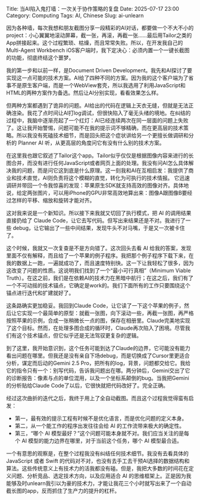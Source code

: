 Title: 当AI陷入鬼打墙：一次关于协作策略的复盘
Date: 2025-07-17 23:00
Category: Computing
Tags: AI, Chinese
Slug: ai-unlearn

因为各种墙，每次我想和朋友截图分享一段精彩的AI对话，都要做一个不大不小的project：小心翼翼地滚动屏幕，截一张，再滚，再截一张……最后用Tailor之类的App拼接起来。这个过程繁琐、枯燥，而且常常失败。所以，在开发我自己的Multi-Agent Workbench iOS客户端时，我下定决心：必须内置一个一键长截图的功能，彻底终结这个噩梦。

我的第一步和以前一样，是Document Driven Development。我先和AI探讨了要实现这一点可能的技术方案。AI给了四种不同的方案。因为我的这个客户端为了省事不是原生客户端，而是一个WebView套壳，所以我选用了利用JavaScript和HTML的两种方案作为备选。然后让AI分别实现，看看效果怎么样。

但两种方案都遇到了诡异的问题。AI给出的代码在逻辑上天衣无缝，但就是无法正确渲染。我花了点时间让AI打log调试，但很快陷入了毫无头绪的境地。在纠结的过程中，我脑中逐渐亮起了一个红灯：AI已经连续两次在同一层面的问题上失败了。这让我开始警惕，问题可能不在我的提示词不够精确，而在更高层的技术策略。所以我没有死磕技术细节，而是回头把这个症状讲给另一个更擅长做调研和分析的 Planner AI 听，从更高层的角度问它有没有什么别的技术方案。

在这里我也跟它叙述了Tailor这个app。Tailor似乎仅仅是根据图像内容来进行的长图合并，而没有进行任何JavaScript或者网页上面的处理。我没有问AI怎么具体解决我的问题，而是问它这到底是什么原理。这一刻我和AI在互相启发：我提供了商业和技术直觉，AI则负责将这个模糊的直觉，转化为可执行的技术情报。 它迅速调研并带回一个令我惊喜的发现：苹果原生SDK就支持高效的图像对齐。具体地说，给定两张图片，可以用iPhone的GPU非常高效地算出来：图像A跟图像B要经过怎样的平移、缩放和旋转才能对齐。

这对我来说是一个新知识。所以接下来我就又切回了执行模式，把 AI 的调用结果直接扔给了 Claude Code，让它去写代码。但写出来结果还是不对。我进行了一些 debug，让它输出了一些中间结果，发现牛头不对马嘴，于是又一次被卡住了。

这个时候，我就又一次复查是不是方向错了。这次回头去看 AI 给我的答案，发现里面不仅有解释，而且给了一个苹果的例子程序。我把那个例子程序下载下来，在我的数据上一跑，一遍就成功了，而且速度特别快。这一下让我轻松了很多，因为这改变了问题的性质。这说明我们找到了一个“最小可行真相”（Minimum Viable Truth）。在这之前，我们是在依赖AI的技术力在黑暗中航行；在这之后，我们有了一个不可动摇的技术锚点，它确定是work的。我们下面所有的工作只要围绕这个锚点进行迭代和扩建就好了。

这条路确实更加稳妥。我回到Claude Code，让它读了一下这个苹果的例子，然后让它实现一个最简单的原型：就截一张图，向下滚动一些，再截一张图，再严格按照苹果的示例，合成一张稍微长一点的图，保存在相册里。Claude完美地实现了这个目标。然而，在处理多图合成的循环时，Claude再次陷入了困境。尽管我们有这个技术锚点，但它似乎还是无法驾驭更复杂的逻辑。

到了这里，我开始意识到，这个任务可能到达了Claude的边界，它可能没有能力看出问题在哪里。但我还是没有亲自下场debug，而是切换成了Cursor里更适合分析，谋定而后动的Gemini 2.5 Pro，把所有的log，背景，问题都交给它。我给它的指令只有一个：别写代码，告诉我问题出在哪。两分钟后，Gemini交出了它的诊断报告：像素与点的单位混用，以及一个坐标系颠倒的bug。当我把Gemini的分析贴给Claude Code了以后，它很快就把代码改好了。完全正确。

经过这次曲折的迭代之后，我终于用上了全自动截图。而且这个过程我觉得蛮有启发：

* 第一，最有效的提示工程有时候不是优化语言，而是优化问题的定义本身。
* 第二，从一个能工作的程序出发往往会给 AI 的工作流带来极大的确定性。
* 第三，“哪个 AI 模型最好？”这个问题可能本身就不对。我们应当关注的是每个 AI 模型的能力边界在哪里，对于当前这个任务，哪个 AI 模型最合适。

一个有意思的观察是，在整个过程我没有纠结任何技术细节。我没有去看具体的 JavaScript 或者 Swift 的代码对不对，也没有去手工去干预AI选择的数据结构和算法。这些传统意义上有技术力的活我都没有碰。但是，我把大多数的时间花在定义问题、分析竞品、选定技术方向，以及应用适合 AI 的思维框架上。正是因为我能够及时unlearn我引以为豪的技术力，才能让我花三个小时就写出来了一个自动截长图的app，反而抓住了生产力的提升的杠杆。

<script async data-uid="65448d4615" src="https://yage.kit.com/65448d4615/index.js"></script>